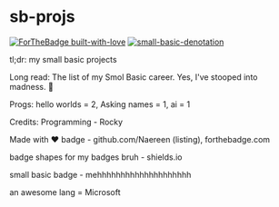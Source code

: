 # sb-projs

[![ForTheBadge built-with-love](http://ForTheBadge.com/images/badges/built-with-love.svg)](https://GitHub.com/ctrl-shift-make/) 
[![small-basic-denotation](https://img.shields.io/badge/Made%20with-Small%20Basic-orange)](https://smallbasic-publicwebsite.azurewebsites.net/)

tl;dr: my small basic projects

Long read:
The list of my Smol Basic career.
Yes, I've stooped into madness. :rofl:

Progs:
hello worlds = 2, Asking names = 1, ai = 1

Credits: Programming - Rocky

Made with :heart: badge - github.com/Naereen (listing), forthebadge.com

badge shapes for my badges bruh - shields.io

small basic badge - mehhhhhhhhhhhhhhhhhhhh

an awesome lang = Microsoft
